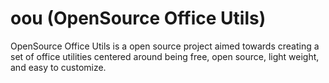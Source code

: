 # oou (OpenSource Office Utils)
OpenSource Office Utils is a open source project aimed towards creating a set of office utilities centered around being free, open source, light weight, and easy to customize.
